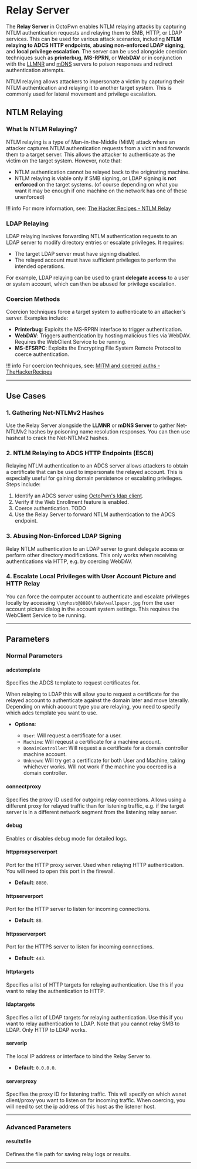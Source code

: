# Relay Server

The **Relay Server** in OctoPwn enables NTLM relaying attacks by capturing NTLM authentication requests and relaying them to SMB, HTTP, or LDAP services. This can be used for various attack scenarios, including **NTLM relaying to ADCS HTTP endpoints**, **abusing non-enforced LDAP signing**, and **local privilege escalation**. The server can be used alongside coercion techniques such as **printerbug**, **MS-RPRN**,  or **WebDAV** or in conjunction with the [LLMNR](llmnr.html) and [mDNS](mdns.html) servers to poison responses and redirect authentication attempts.

NTLM relaying allows attackers to impersonate a victim by capturing their NTLM authentication and relaying it to another target system. This is commonly used for lateral movement and privilege escalation.

## NTLM Relaying

### What Is NTLM Relaying?
NTLM relaying is a type of Man-in-the-Middle (MitM) attack where an attacker captures NTLM authentication requests from a victim and forwards them to a target server. This allows the attacker to authenticate as the victim on the target system. However, note that:

- NTLM authentication cannot be relayed back to the originating machine.
- NTLM relaying is viable only if SMB signing, or LDAP signing is **not enforced** on the target systems. (of course depending on what you want it may be enough if one machine on the network has one of these unenforced)

!!! info
	For more information, see: [The Hacker Recipes - NTLM Relay](https://www.thehacker.recipes/ad/movement/ntlm/relay)

### LDAP Relaying
LDAP relaying involves forwarding NTLM authentication requests to an LDAP server to modify directory entries or escalate privileges. It requires:

- The target LDAP server must have signing disabled.
- The relayed account must have sufficient privileges to perform the intended operations.

For example, LDAP relaying can be used to grant **delegate access** to a user or system account, which can then be abused for privilege escalation.

### Coercion Methods
Coercion techniques force a target system to authenticate to an attacker's server. Examples include:

- **Printerbug**: Exploits the MS-RPRN interface to trigger authentication.
- **WebDAV**: Triggers authentication by hosting malicious files via WebDAV. Requires the WebClient Service to be running.
- **MS-EFSRPC**: Exploits the Encrypting File System Remote Protocol to coerce authentication.

!!! info
	For coercion techniques, see:  [MITM and coerced auths - TheHackerRecipes](https://www.thehacker.recipes/ad/movement/mitm-and-coerced-authentications/)

---

## Use Cases

### 1. Gathering Net-NTLMv2 Hashes
Use the Relay Server alongside the **LLMNR** or **mDNS Server** to gather Net-NTLMv2 hashes by poisoning name resolution responses. You can then use hashcat to crack the Net-NTLMv2 hashes.

### 2. NTLM Relaying to ADCS HTTP Endpoints (ESC8)
Relaying NTLM authentication to an ADCS server allows attackers to obtain a certificate that can be used to impersonate the relayed account. This is especially useful for gaining domain persistence or escalating privileges. Steps include:

1. Identify an ADCS server using [OctoPwn's ldap client](../clients/ldap.html#certify). 
2. Verify if the Web Enrollment feature is enabled.
3. Coerce authentication. TODO
4. Use the Relay Server to forward NTLM authentication to the ADCS endpoint.

### 3. Abusing Non-Enforced LDAP Signing
Relay NTLM authentication to an LDAP server to grant delegate access or perform other directory modifications. This only works when receiving authentications via HTTP, e.g. by coercing WebDAV.

### 4. Escalate Local Privileges with User Account Picture and HTTP Relay

You can force the computer account to authenticate and escalate privileges locally by accessing `\\myhost@8080\fake\wallpaper.jpg` from the user account picture dialog in the account system settings. This requires the WebClient Service to be running. 

---
## Parameters

### Normal Parameters

#### adcstemplate
Specifies the ADCS template to request certificates for.  

When relaying to LDAP this will allow you to request a certificate for the relayed account to authenticate against the domain later and move laterally. Depending on which account type you are relaying, you need to specify which adcs template you want to use.

- **Options**: 

	- `User`: Will request a certificate for a user.
	- `Machine`: Will reqeust a certificate for a machine account.
	- `DomainController`: Will request a a certificate for a domain controller machine account. 
	- `Unknown`: Will try get a certificate for both User and Machine, taking whichever works. Will not work if the machine you coerced is a domain controller.

#### connectproxy
Specifies the proxy ID used for outgoing relay connections. Allows using a different proxy for relayed traffic than for listening traffic, e.g. if the target server is in a different network segment from the listening relay server.

#### debug
Enables or disables debug mode for detailed logs.  

#### httpproxyserverport
Port for the HTTP proxy server. Used when relaying HTTP authentication.  You will need to open this port in the firewall.

- **Default**: `8080`.

#### httpserverport
Port for the HTTP server to listen for incoming connections.  
- **Default**: `80`.

#### httpsserverport
Port for the HTTPS server to listen for incoming connections.  
- **Default**: `443`.

#### httptargets
Specifies a list of HTTP targets for relaying authentication. Use this if you want to relay the authentication to HTTP.

#### ldaptargets
Specifies a list of LDAP targets for relaying authentication. Use this if you want to relay authentication to LDAP. Note that you cannot relay SMB to LDAP. Only HTTP to LDAP works.

#### serverip
The local IP address or interface to bind the Relay Server to.  
- **Default**: `0.0.0.0`.

#### serverproxy
Specifies the proxy ID for listening traffic. This will specify on which wsnet client/proxy you want to listen on for incoming traffic. When coercing, you will need to set the ip address of this host as the listener host. 

---

### Advanced Parameters

#### resultsfile
Defines the file path for saving relay logs or results.

---

